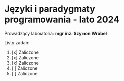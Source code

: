 # Języki i paradygmaty programowania - lato 2024

Prowadzący laboratoria: **mgr inż. Szymon Wróbel**

Listy zadań:
1. [x] Zaliczone
2. [x] Zaliczone
3. [x] Zaliczone
4. [ ] Zaliczone
5. [ ] Zaliczone
